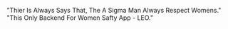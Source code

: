 <!-- ========================================================================== -->
"Thier Is Always Says That, The A Sigma Man Always Respect Womens."
"This Only Backend For Women Safty App - LEO."
<!-- ========================================================================== -->
